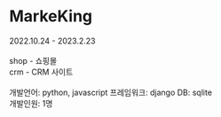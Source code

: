 # MarkeKing

2022.10.24 - 2023.2.23<br/>
<br/>
shop - 쇼핑몰<br/>
crm - CRM 사이트<br/>
<br/>
개발언어: python, javascript
프레임워크: django
DB: sqlite
<br/>
개발인원: 1명
